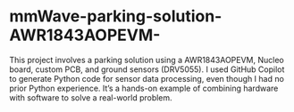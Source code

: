 # mmWave-parking-solution-AWR1843AOPEVM-
This project involves a parking solution using a AWR1843AOPEVM, Nucleo board, custom PCB, and ground sensors (DRV5055). I used GitHub Copilot to generate Python code for sensor data processing, even though I had no prior Python experience. It’s a hands-on example of combining hardware with software to solve a real-world problem.
